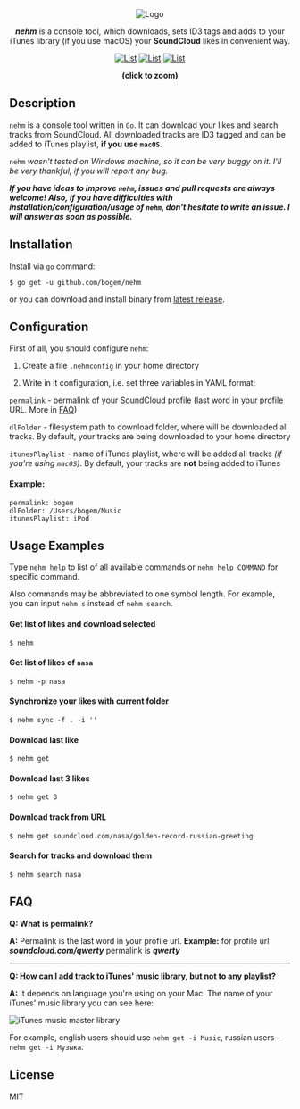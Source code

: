 <div align="center">
<img src="https://raw.github.com/bogem/nehm/master/Pictures/logo.png" alt="Logo"></img>
<p><b><i>nehm</i></b> is a console tool, which downloads, sets ID3 tags and adds to your iTunes library (if you use macOS) your <b>SoundCloud</b> likes in convenient way.</p>

<a href="https://raw.githubusercontent.com/bogem/nehm/master/Pictures/list.png" target="_blank"><img src="https://raw.github.com/bogem/nehm/master/Pictures/list.thumb.png" alt="List"></img></a>
<a href="https://raw.githubusercontent.com/bogem/nehm/master/Pictures/get.png" target="_blank"><img src="https://raw.github.com/bogem/nehm/master/Pictures/get.thumb.png" alt="List"></img></a>
<a href="https://raw.githubusercontent.com/bogem/nehm/master/Pictures/search.png" target="_blank"><img src="https://raw.github.com/bogem/nehm/master/Pictures/search.thumb.png" alt="List"></img></a>
<p><b>(click to zoom)</b></p>
</div>

## Description
`nehm` is a console tool written in `Go`. It can download your likes and search tracks from SoundCloud. All downloaded tracks are ID3 tagged and can be added to iTunes playlist, **if you use `macOS`**.

`nehm` *wasn't tested on Windows machine, so it can be very buggy on it. I'll be very thankful, if you will report any bug.*

***If you have ideas to improve `nehm`, issues and pull requests are always welcome! Also, if you have difficulties with installation/configuration/usage of `nehm`, don't hesitate to write an issue. I will answer as soon as possible.***

## Installation
Install via `go` command:

	$ go get -u github.com/bogem/nehm

or you can download and install binary from [latest release](https://github.com/bogem/nehm/releases).

## Configuration
First of all, you should configure `nehm`:

1. Create a file `.nehmconfig` in your home directory

2. Write in it configuration, i.e. set three variables in YAML format:

`permalink` - permalink of your SoundCloud profile
(last word in your profile URL.  More in [FAQ](#faq))

`dlFolder` - filesystem path to download folder, where will be downloaded all tracks.
By default, your tracks are being downloaded to your home directory

`itunesPlaylist` - name of iTunes playlist, where will be added all tracks *(if you're using `macOS`)*.
By default, your tracks are **not** being added to iTunes

#### Example:
```
permalink: bogem
dlFolder: /Users/bogem/Music
itunesPlaylist: iPod
```

## Usage Examples

Type `nehm help` to list of all available commands or `nehm help COMMAND` for specific command.

Also commands may be abbreviated to one symbol length. For example, you can input `nehm s` instead of `nehm search`.

#### Get list of likes and download selected

	$ nehm

#### Get list of likes of `nasa`

	$ nehm -p nasa

#### Synchronize your likes with current folder

	$ nehm sync -f . -i ''

#### Download last like

	$ nehm get

#### Download last 3 likes

	$ nehm get 3

#### Download track from URL

	$ nehm get soundcloud.com/nasa/golden-record-russian-greeting

#### Search for tracks and download them

	$ nehm search nasa

## FAQ

**Q: What is permalink?**

**A:** Permalink is the last word in your profile url. **Example:** for profile url ***soundcloud.com/qwerty*** permalink is ***qwerty***

---

**Q: How can I add track to iTunes' music library, but not to any playlist?**

**A:** It depends on language you're using on your Mac. The name of your iTunes' music library you can see here:

![iTunes music master library](https://raw.github.com/bogem/nehm/master/Pictures/music_master_library.png)

For example, english users should use `nehm get -i Music`, russian users - `nehm get -i Музыка`.

## License

MIT
